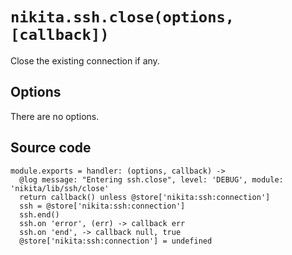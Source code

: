 
# `nikita.ssh.close(options, [callback])`

Close the existing connection if any.

## Options

There are no options.

## Source code

    module.exports = handler: (options, callback) ->
      @log message: "Entering ssh.close", level: 'DEBUG', module: 'nikita/lib/ssh/close'
      return callback() unless @store['nikita:ssh:connection']
      ssh = @store['nikita:ssh:connection']
      ssh.end()
      ssh.on 'error', (err) -> callback err
      ssh.on 'end', -> callback null, true
      @store['nikita:ssh:connection'] = undefined
